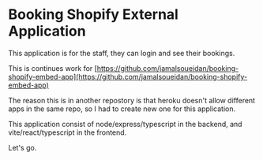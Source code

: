 # Booking Shopify External Application

This application is for the staff, they can login and see their bookings.

This is continues work for [https://github.com/jamalsoueidan/booking-shopify-embed-app](https://github.com/jamalsoueidan/booking-shopify-embed-app)

The reason this is in another repostory is that heroku doesn't allow different apps in the same repo, so I had to create new one for this application.

This application consist of node/express/typescript in the backend, and vite/react/typescript in the frontend.

Let's go.
